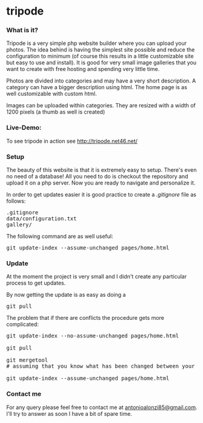 tripode
=======

### What is it?
Tripode is a very simple php website builder where you can upload your photos.
The idea behind is having the simplest site possible and reduce the configuration to minimum (of course this results in a little customizable site but easy to use and install).
It is good for very small image galleries that you want to create with free hosting and spending very little time.

Photos are divided into categories and may have a very short description.
A category can have a bigger description using html.
The home page is as well customizable with custom html.

Images can be uploaded within categories. They are resized with a width of 1200 pixels (a thumb as well is created)

### Live-Demo:
To see tripode in action see http://tripode.net46.net/

### Setup
The beauty of this website is that it is extremely easy to setup.
There's even no need of a database!
All you need to do is checkout the repository and upload it on a php server.
Now you are ready to navigate and personalize it.

In order to get updates easier it is good practice to create a *.gitignore* file as follows:
<pre>
.gitignore
data/configuration.txt
gallery/
</pre>

The following command are as well useful:
<pre>
git update-index --assume-unchanged pages/home.html
</pre>

### Update
At the moment the project is very small and I didn't create any particular process to get updates.

By now getting the update is as easy as doing a
<pre>
git pull
</pre>

The problem that if there are conflicts the procedure gets more complicated:
<pre>
git update-index --no-assume-unchanged pages/home.html

git pull

git mergetool
# assuming that you know what has been changed between your version and the new version

git update-index --assume-unchanged pages/home.html
</pre>

### Contact me
For any query please feel free to contact me at antonioalonzi85@gmail.com.
I'll try to answer as soon I have a bit of spare time.
